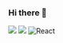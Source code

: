 ### Hi there 👋

<!--
**youngminkk/youngminkk** is a ✨ _special_ ✨ repository because its `README.md` (this file) appears on your GitHub profile.

Here are some ideas to get you started:

- 🔭 I’m currently working on ...
- 🌱 I’m currently learning ...
- 👯 I’m looking to collaborate on ...
- 🤔 I’m looking for help with ...
- 💬 Ask me about ...
- 📫 How to reach me: ...
- 😄 Pronouns: ...
- ⚡ Fun fact: ...
-->
<img src="https://img.shields.io/badge/Scss-green?style=flat&logo=Sass&logoColor=CC6699"/> <img src="https://img.shields.io/badge/spring-green?style=flat&logo=Sass&logoColor=6DB33F"/> ![React](https://img.shields.io/badge/react-444444?style=for-the-badge&logo=react)
